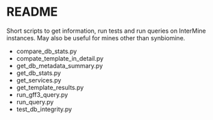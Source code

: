 # README #

Short scripts to get information, run tests and run queries on InterMine instances.  May also be useful for mines other than synbiomine.

* compare_db_stats.py
* compate_template_in_detail.py
* get_db_metadata_summary.py
* get_db_stats.py
* get_services.py
* get_template_results.py
* run_gff3_query.py
* run_query.py
* test_db_integrity.py
